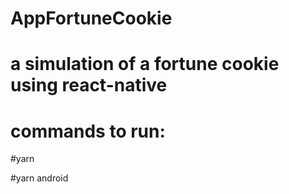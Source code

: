 # AppFortuneCookie
# a simulation of a fortune cookie using react-native

# commands to run:

#yarn

#yarn android
